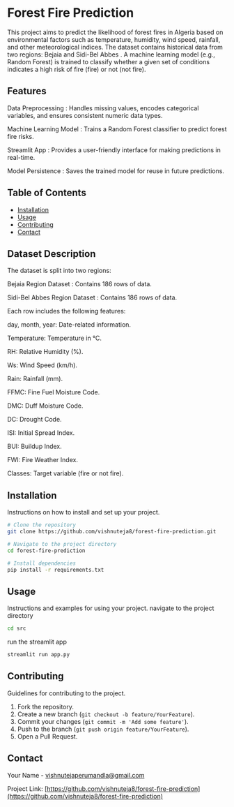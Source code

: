 # Forest Fire Prediction 

This project aims to predict the likelihood of forest fires in Algeria based on environmental factors such as temperature, humidity, wind speed, rainfall, and other meteorological indices. The dataset contains historical data from two regions: Bejaia and Sidi-Bel Abbes . A machine learning model (e.g., Random Forest) is trained to classify whether a given set of conditions indicates a high risk of fire (fire) or not (not fire).
## Features
Data Preprocessing : Handles missing values, encodes categorical variables, and ensures consistent numeric data types.

Machine Learning Model : Trains a Random Forest classifier to predict forest fire risks.

Streamlit App : Provides a user-friendly interface for making predictions in real-time.

Model Persistence : Saves the trained model for reuse in future predictions.



## Table of Contents
- [Installation](#installation)
- [Usage](#usage)
- [Contributing](#contributing)
- [Contact](#contact)

## Dataset Description
The dataset is split into two regions:

Bejaia Region Dataset : Contains 186 rows of data.

Sidi-Bel Abbes Region Dataset : Contains 186 rows of data.

Each row includes the following features:

day, month, year: Date-related information.

Temperature: Temperature in °C.

RH: Relative Humidity (%).

Ws: Wind Speed (km/h).

Rain: Rainfall (mm).

FFMC: Fine Fuel Moisture Code.

DMC: Duff Moisture Code.

DC: Drought Code.

ISI: Initial Spread Index.

BUI: Buildup Index.

FWI: Fire Weather Index.

Classes: Target variable (fire or not fire).



## Installation

Instructions on how to install and set up your project.

```bash
# Clone the repository
git clone https://github.com/vishnuteja8/forest-fire-prediction.git

# Navigate to the project directory
cd forest-fire-prediction

# Install dependencies
pip install -r requirements.txt
```

## Usage

Instructions and examples for using your project.
navigate to the project directory 
```bash
cd src
```
run the streamlit app
```bash
streamlit run app.py
```
## Contributing

Guidelines for contributing to the project.

1. Fork the repository.
2. Create a new branch (`git checkout -b feature/YourFeature`).
3. Commit your changes (`git commit -m 'Add some feature'`).
4. Push to the branch (`git push origin feature/YourFeature`).
5. Open a Pull Request.



## Contact

Your Name - [vishnutejaperumandla@gmail.com ](mailto:vishnutejaperumandla@gmail.com)

Project Link: [https://github.com/vishnuteja8/forest-fire-prediction](https://github.com/vishnuteja8/forest-fire-prediction)




